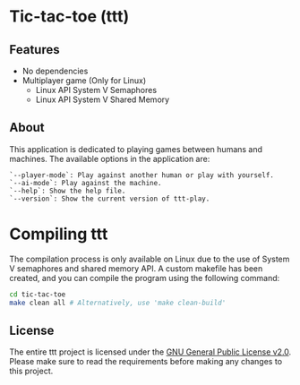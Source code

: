 # Tic-tac-toe (ttt)

## Features

- No dependencies
- Multiplayer game (Only for Linux)
    - Linux API System V Semaphores
    - Linux API System V Shared Memory

## About
This application is dedicated to playing games between humans and machines. The available options in the application are:

    `--player-mode`: Play against another human or play with yourself.
    `--ai-mode`: Play against the machine.
    `--help`: Show the help file.
    `--version`: Show the current version of ttt-play.

# Compiling ttt
The compilation process is only available on Linux due to the use of System V semaphores and shared memory API. A custom makefile has been created, and you can compile the program using the following command:

```bash
cd tic-tac-toe
make clean all # Alternatively, use 'make clean-build'
```

## License
The entire ttt project is licensed under the [GNU General Public License v2.0](License). Please make sure to read the requirements before making any changes to this project.
